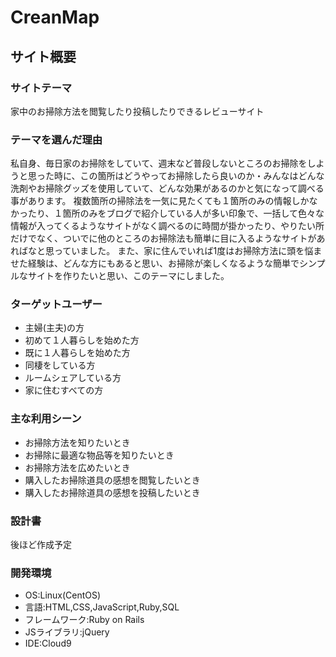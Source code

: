 # CreanMap

## サイト概要

### サイトテーマ

家中のお掃除方法を閲覧したり投稿したりできるレビューサイト

### テーマを選んだ理由

私自身、毎日家のお掃除をしていて、週末など普段しないところのお掃除をしようと思った時に、この箇所はどうやってお掃除したら良いのか・みんなはどんな洗剤やお掃除グッズを使用していて、どんな効果があるのかと気になって調べる事があります。
複数箇所の掃除法を一気に見たくても１箇所のみの情報しかなかったり、１箇所のみをブログで紹介している人が多い印象で、一括して色々な情報が入ってくるようなサイトがなく調べるのに時間が掛かったり、やりたい所だけでなく、ついでに他のところのお掃除法も簡単に目に入るようなサイトがあればなと思っていました。
また、家に住んでいれば1度はお掃除方法に頭を悩ませた経験は、どんな方にもあると思い、お掃除が楽しくなるような簡単でシンプルなサイトを作りたいと思い、このテーマにしました。

### ターゲットユーザー
* 主婦(主夫)の方
* 初めて１人暮らしを始めた方
* 既に１人暮らしを始めた方
* 同棲をしている方
* ルームシェアしている方
* 家に住むすべての方

### 主な利用シーン
* お掃除方法を知りたいとき
* お掃除に最適な物品等を知りたいとき
* お掃除方法を広めたいとき
* 購入したお掃除道具の感想を閲覧したいとき
* 購入したお掃除道具の感想を投稿したいとき

### 設計書
後ほど作成予定

### 開発環境
* OS:Linux(CentOS)
* 言語:HTML,CSS,JavaScript,Ruby,SQL
* フレームワーク:Ruby on Rails
* JSライブラリ:jQuery
* IDE:Cloud9

